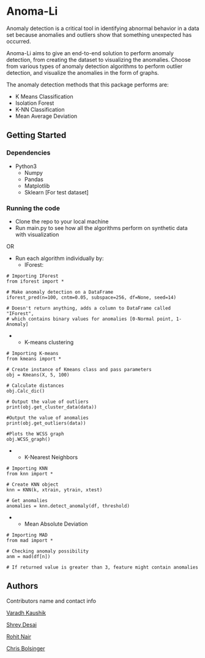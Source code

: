 # Anoma-Li
Anomaly detection is a critical tool in identifying abnormal behavior in a data set because anomalies and outliers show that something unexpected has occurred.

Anoma-Li aims to give an end-to-end solution to perform anomaly detection, from creating the dataset to visualizing the anomalies. Choose from various types of anomaly detection algorithms to perform outlier detection, and visualize the anomalies in the form of graphs.

The anomaly detection methods that this package performs are:
- K Means Classification
- Isolation Forest
- K-NN Classification
- Mean Average Deviation

## Getting Started
### Dependencies
* Python3
    * Numpy
    * Pandas
    * Matplotlib
    * Sklearn [For test dataset]

### Running the code
* Clone the repo to your local machine
* Run main.py to see how all the algorithms perform on synthetic data with visualization

OR

* Run each algorithm individually by:
    * IForest:
```
# Importing IForest
from iforest import *

# Make anomaly detection on a DataFrame
iforest_pred(n=100, cntm=0.05, subspace=256, df=None, seed=14)

# Doesn't return anything, adds a column to DataFrame called "IForest", 
# which contains binary values for anomalies [0-Normal point, 1-Anomaly]
```


*   * K-means clustering

```
# Importing K-means
from kmeans import *

# Create instance of Kmeans class and pass parameters
obj = Kmeans(X, 5, 100)

# Calculate distances
obj.Calc_dic()

# Output the value of outliers
print(obj.get_cluster_data(data))

#Output the value of anomalies
print(obj.get_outliers(data))

#Plots the WCSS graph
obj.WCSS_graph()
```

*   * K-Nearest Neighbors

```
# Importing KNN
from knn import *

# Create KNN object
knn = KNN(k, xtrain, ytrain, xtest)

# Get anomalies
anomalies = knn.detect_anomaly(df, threshold)
```

*   * Mean Absolute Deviation
```
# Importing MAD
from mad import *

# Checking anomaly possibility
anm = mad(df[n])

# If returned value is greater than 3, feature might contain anomalies
```

## Authors
Contributors name and contact info

[Varadh Kaushik](https://www.linkedin.com/in/varadh-kaushik/)
 
[Shrey Desai]()
 
[Rohit Nair]()

[Chris Bolsinger]()
